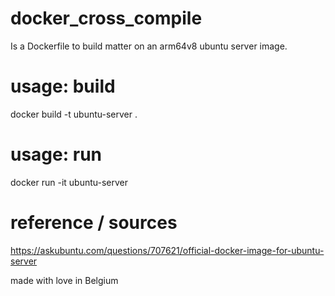 # docker_cross_compile
Is a Dockerfile to build matter on an arm64v8 ubuntu server image. 


# **usage: build**
docker build -t ubuntu-server .

# **usage: run**
docker run -it ubuntu-server




# **reference / sources**
https://askubuntu.com/questions/707621/official-docker-image-for-ubuntu-server 






made with love in Belgium

